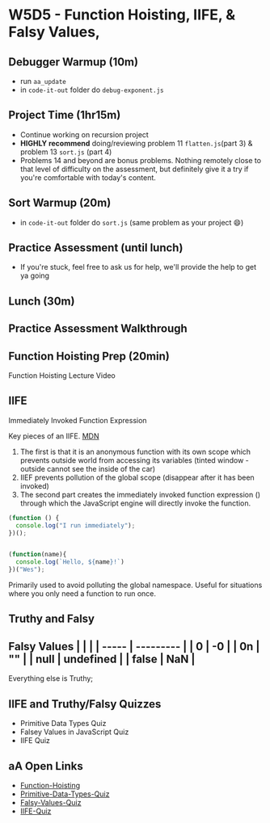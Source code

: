 # W5D5 - Function Hoisting, IIFE, & Falsy Values,

## Debugger Warmup (10m)
- run `aa_update`
- in `code-it-out` folder do `debug-exponent.js`

## Project Time (1hr15m)
- Continue working on recursion project
- **HIGHLY recommend** doing/reviewing problem 11 `flatten.js`(part 3) & problem 13 `sort.js` (part 4)
- Problems 14 and beyond are bonus problems. Nothing remotely close to that level of difficulty on the assessment, but definitely give it a try if you're comfortable with today's content.

## Sort Warmup (20m)
- in `code-it-out` folder do `sort.js` (same problem as your project 😄)


## Practice Assessment (until lunch)
- If you're stuck, feel free to ask us for help, we'll provide the help to get ya going

## Lunch (30m)

## Practice Assessment Walkthrough

## Function Hoisting Prep (20min)

Function Hoisting Lecture Video

## IIFE
Immediately Invoked Function Expression

Key pieces of an IIFE. [MDN](https://developer.mozilla.org/en-US/docs/Glossary/IIFE)

1. The first is that it is an anonymous function with its own scope which prevents outside world from accessing its variables (tinted window - outside cannot see the inside of the car) 
2. IIEF prevents pollution of the global scope (disappear after it has been invoked)
3. The second part creates the immediately invoked function expression ()
   through which the JavaScript engine will directly invoke the function.

```js
(function () {
  console.log("I run immediately");
})();


(function(name){
  console.log(`Hello, ${name}!`)
})("Wes");
```

Primarily used to avoid polluting the global namespace. Useful for situations
where you only need a function to run once.

## Truthy and Falsy

Falsy Values
|       |           |
| ----- | --------- |
| 0     | -0        |
| 0n    | ""        |
| null  | undefined |
| false | NaN       |
---
Everything else is Truthy;

## IIFE and Truthy/Falsy Quizzes

- Primitive Data Types Quiz
- Falsey Values in JavaScript Quiz
- IIFE Quiz

## aA Open Links

- [Function-Hoisting](https://open.appacademy.io/learn/js-py---pt-apr-2022-online/week-5---recursion/function-hoisting-lecture)
- [Primitive-Data-Types-Quiz](https://open.appacademy.io/learn/js-py---pt-apr-2022-online/week-5---recursion/primitive-data-types-quiz)
- [Falsy-Values-Quiz](https://open.appacademy.io/learn/js-py---pt-apr-2022-online/week-5---recursion/falsey-values-in-javascript-quiz)
- [IIFE-Quiz](https://open.appacademy.io/learn/js-py---pt-apr-2022-online/week-5---recursion/iife-quiz)
